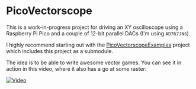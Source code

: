 # PicoVectorscope

This is a work-in-progress project for driving an XY oscilloscope using a Raspberry Pi Pico and a couple of 12-bit parallel DACs (I'm using `AD767JN`s).

I highly recommend starting out with the [PicoVectorscopeExamples](https://github.com/OliWright/PicoVectorscopeExamples) project which includes this project as a submodule.

The idea is to be able to write awesome vector games.  You can see it in action in this video, where it also has a go at some raster:

[![Video](https://img.youtube.com/vi/BEgRV6VHzgg/hqdefault.jpg)](https://youtu.be/BEgRV6VHzgg)
